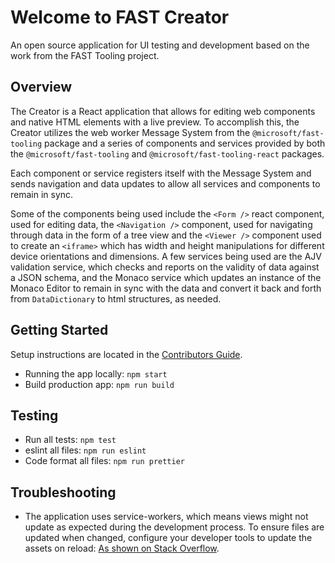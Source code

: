 # Welcome to FAST Creator 
An open source application for UI testing and development based on the work from the FAST Tooling project.

## Overview
The Creator is a React application that allows for editing web components and native HTML elements with a live preview. To accomplish this, the Creator utilizes the web worker Message System from the `@microsoft/fast-tooling` package and a series of components and services provided by both the `@microsoft/fast-tooling` and `@microsoft/fast-tooling-react` packages.

Each component or service registers itself with the Message System and sends navigation and data updates to allow all services and components to remain in sync.

Some of the components being used include the `<Form />` react component, used for editing data, the `<Navigation />` component, used for navigating through data in the form of a tree view and the `<Viewer />` component used to create an `<iframe>` which has width and height manipulations for different device orientations and dimensions. A few services being used are the AJV validation service, which checks and reports on the validity of data against a JSON schema, and the Monaco service which updates an instance of the Monaco Editor to remain in sync with the data and convert it back and forth from `DataDictionary` to html structures, as needed.

## Getting Started
Setup instructions are located in the [Contributors Guide](https://github.com/Microsoft/fast-creator/blob/main/CONTRIBUTING.md).

- Running the app locally: `npm start`
- Build production app: `npm run build`

## Testing
- Run all tests: `npm test`
- eslint all files: `npm run eslint`
- Code format all files: `npm run prettier`

## Troubleshooting
- The application uses service-workers, which means views might not update as expected during the development process. To ensure files are updated when changed, configure your developer tools to update the assets on reload: [As shown on Stack Overflow](https://stackoverflow.com/questions/40783790/disable-service-workers-when-in-development-mode).